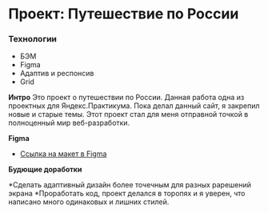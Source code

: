 # Проект: Путешествие по России

### Технологии
* БЭМ
* Figma
* Адаптив и респонсив
* Grid

**Интро**
Это проект о путешествии по России.
Данная работа одна из проектных для Яндекс.Практикума. Пока делал данный сайт, я закрепил новые и старые темы. Этот проект стал для меня отправной точкой в полноценный мир веб-разработки.

**Figma**

* [Ссылка на макет в Figma](https://www.figma.com/file/5S2WSbEFL6awjVWJ0NWL8Q/Sprint-3_-Russia-_-desktop-mobile?node-id=28503%3A0)

**Будющие доработки**

*Сделать адаптивный дизайн более точечным для разных рарешений экрана
*Проработать код, проект делался в торопях и я уверен, что написано много одинаковых и лишних стилей.